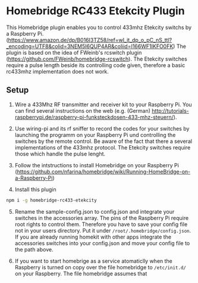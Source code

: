 # Homebridge RC433 Etekcity Plugin

This Homebridge plugin enables you to control 433mhz Etekcity switchs by a Raspberry Pi. (https://www.amazon.de/dp/B016I3TZ58/ref=wl_it_dp_o_pC_nS_ttl?_encoding=UTF8&colid=3NEM5I6QUP4AR&coliid=I166WF1IKFO0FK)
The plugin is based on the idea of FWeinb's rcswitch plugin (https://github.com/FWeinb/homebridge-rcswitch).
The Etekcity switches require a pulse length beside its controlling code given, therefore a basic rc433mhz
implementation does not work.

## Setup

1) Wire a 433Mhz RF transmitter and receiver kit to your Raspberry Pi. You can find several instructions on the
web (e.g. (German) http://tutorials-raspberrypi.de/raspberry-pi-funksteckdosen-433-mhz-steuern/).

2) Use wiring-pi and its rf sniffer to record the codes for your switches by launching the programm on your
Raspberry Pi und controlling the switches by the remote control. Be aware of the fact that there a several
implementations of the 433mhz protocol. The Etekcity switches require those which handle the pulse lenght.

3) Follow the intstructions to install Homebridge on your Raspberry Pi (https://github.com/nfarina/homebridge/wiki/Running-HomeBridge-on-a-Raspberry-Pi)

4) Install this plugin

```bash
npm i -g homebridge-rc433-etekcity
```

5) Rename the sample-config.json to config.json and integrate your switches in the accessories array. The pins
of the Raspberry Pi require root rights to control them. Therefore you have to save your config file not
in your users directory. Put it under `/root/.homebridge/config.json`.
If you are already running homekit with other apps integrate the accessories switches into your config.json
and move your config file to the path above.

6) If you want to start homebrige as a service atomaticlly when the Raspberry is turned on copy over
the file homebridge to `/etc/init.d/` on your Raspberry. The file homebridge assumes that
